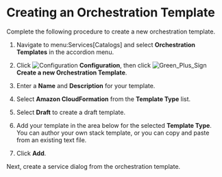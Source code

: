 # Creating an Orchestration Template

Complete the following procedure to create a new orchestration template.

1.  Navigate to menu:Services\[Catalogs\] and select **Orchestration
    Templates** in the accordion menu.

2.  Click ![Configuration](1847.png) **Configuration**, then click
    ![Green\_Plus\_Sign](1848.png) **Create a new Orchestration
    Template**.

3.  Enter a **Name** and **Description** for your template.

4.  Select **Amazon CloudFormation** from the **Template Type** list.

5.  Select **Draft** to create a draft template.

6.  Add your template in the area below for the selected **Template
    Type**. You can author your own stack template, or you can copy and
    paste from an existing text file.

7.  Click **Add**.

Next, create a service dialog from the orchestration template.

